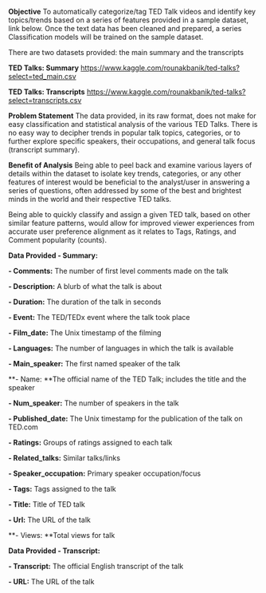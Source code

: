 **Objective**
To automatically categorize/tag TED Talk videos and identify key topics/trends based on a series of features provided in a sample dataset, link below. Once the text data has been cleaned and prepared, a series Classification models will be trained on the sample dataset.

There are two datasets provided: the main summary and the transcripts

**TED Talks: Summary** https://www.kaggle.com/rounakbanik/ted-talks?select=ted_main.csv

**TED Talks: Transcripts** https://www.kaggle.com/rounakbanik/ted-talks?select=transcripts.csv

**Problem Statement**
The data provided, in its raw format, does not make for easy classification and statistical analysis of the various TED Talks. There is no easy way to decipher trends in popular talk topics, categories, or to further explore specific speakers, their occupations, and general talk focus (transcript summary).

**Benefit of Analysis**
Being able to peel back and examine various layers of details within the dataset to isolate key trends, categories, or any other features of interest would be beneficial to the analyst/user in answering a series of questions, often addressed by some of the best and brightest minds in the world and their respective TED talks.

Being able to quickly classify and assign a given TED talk, based on other similar feature patterns, would allow for improved viewer experiences from accurate user preference alignment as it relates to Tags, Ratings, and Comment popularity (counts).

**Data Provided - Summary:**

**- Comments:** The number of first level comments made on the talk

**- Description:** A blurb of what the talk is about

**- Duration:** The duration of the talk in seconds

**- Event:** The TED/TEDx event where the talk took place

**- Film_date:** The Unix timestamp of the filming

**- Languages:** The number of languages in which the talk is available

**- Main_speaker:** The first named speaker of the talk

**- Name: **The official name of the TED Talk; includes the title and the speaker

**- Num_speaker:** The number of speakers in the talk

**- Published_date:** The Unix timestamp for the publication of the talk on TED.com

**- Ratings:** Groups of ratings assigned to each talk

**- Related_talks:** Similar talks/links

**- Speaker_occupation:** Primary speaker occupation/focus

**- Tags:** Tags assigned to the talk

**- Title:** Title of TED talk

**- Url:** The URL of the talk

**- Views: **Total views for talk

**Data Provided - Transcript:**

**- Transcript:** The official English transcript of the talk

**- URL:** The URL of the talk
